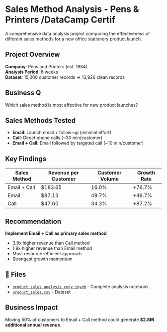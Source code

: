 # Sales Method Analysis - Pens & Printers /DataCamp Certif

A comprehensive data analysis project comparing the effectiveness of different sales methods for a new office stationery product launch.

## Project Overview

**Company**: Pens and Printers (est. 1984)  
**Analysis Period**: 6 weeks  
**Dataset**: 15,000 customer records → 13,926 clean records

## Business Q

Which sales method is most effective for new product launches?

## Sales Methods Tested

- **Email**: Launch email + follow-up (minimal effort)
- **Call**: Direct phone calls (~30 min/customer) 
- **Email + Call**: Email followed by targeted call (~10 min/customer)

## Key Findings

| Sales Method | Revenue per Customer | Customer Volume | Growth Rate |
|--------------|---------------------|-----------------|-------------|
| Email + Call | $183.65 | 16.0% | +76.7% |
| Email | $97.13 | 49.7% | +49.7% |
| Call | $47.60 | 34.3% | +87.2% |

## Recommendation

**Implement Email + Call as primary sales method**

- 3.9x higher revenue than Call method
- 1.9x higher revenue than Email method
- Most resource-efficient approach
- Strongest growth momentum

## 📁 Files

- [`product_sales_analysis copy.ipynb`](product_sales_analysis%20copy.ipynb) - Complete analysis notebook
- [`product_sales.csv`](product_sales.csv) - Dataset

## Business Impact

Moving 50% of customers to Email + Call method could generate **$2.8M additional annual revenue**.
